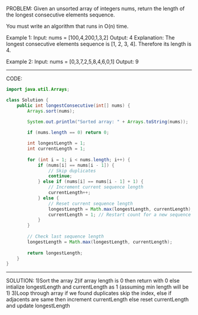 PROBLEM:
Given an unsorted array of integers nums, return the length of the longest consecutive elements sequence.

You must write an algorithm that runs in O(n) time.

Example 1:
Input: nums = [100,4,200,1,3,2]
Output: 4
Explanation: The longest consecutive elements sequence is [1, 2, 3, 4]. Therefore its length is 4.

Example 2:
Input: nums = [0,3,7,2,5,8,4,6,0,1]
Output: 9

---

CODE:

```java
import java.util.Arrays;

class Solution {
    public int longestConsecutive(int[] nums) {
        Arrays.sort(nums);
        
        System.out.println("Sorted array: " + Arrays.toString(nums));

        if (nums.length == 0) return 0;

        int longestLength = 1; 
        int currentLength = 1; 
        
        for (int i = 1; i < nums.length; i++) {
            if (nums[i] == nums[i - 1]) {
                // Skip duplicates
                continue;
            } else if (nums[i] == nums[i - 1] + 1) {
                // Increment current sequence length
                currentLength++;
            } else {
                // Reset current sequence length
                longestLength = Math.max(longestLength, currentLength);
                currentLength = 1; // Restart count for a new sequence
            }
        }
        
        // Check last sequence length
        longestLength = Math.max(longestLength, currentLength);
        
        return longestLength;
    }
}
```

---

SOLUTION:
1)Sort the array
2)if array length is 0 then return with 0 
else intialize longestLength and currentLength as 1 (assuming min length will be 1)
3)Loop through array if we found duplicates skip the index,
else if adjacents are same then increment currentLength
else reset currentLength and update longestLength 
